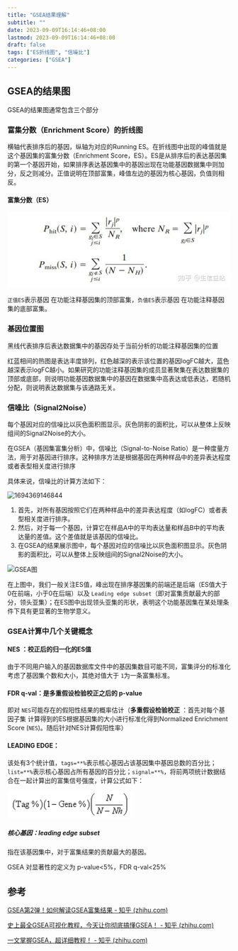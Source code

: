 ```yaml
---
title: "GSEA结果理解"
subtitle: ""
date: 2023-09-09T16:14:46+08:00
lastmod: 2023-09-09T16:14:46+08:00
draft: false
tags: ["ES折线图", "信噪比"]
categories: ["GSEA"]
---
```

## GSEA的结果图

GSEA的结果图通常包含三个部分

### **富集分数（Enrichment Score）的折线图**

横轴代表排序后的基因，纵轴为对应的Running ES。在折线图中出现的峰值就是这个基因集的富集分数（Enrichment Score，ES）。ES是从排序后的表达基因集的第一个基因开始，如果排序表达基因集中的基因出现在功能基因数据集中则加分，反之则减分。正值说明在顶部富集，峰值左边的基因为核心基因，负值则相反。

#### 富集分数（ES）

![ES计算公式](image/index/1694367744287.png "ES计算公式")

`正值ES`表示基因 在功能注释基因集的顶部富集，`负值ES`表示基因 在功能注释基因集的底部富集。

### **基因位置图**

黑线代表排序后表达数据集中的基因存处于当前分析的功能注释基因集的位置

红蓝相间的热图是表达丰度排列，红色越深的表示该位置的基因logFC越大，蓝色越深表示logFC越小。如果研究的功能注释基因集的成员显著聚集在表达数据集的顶部或底部，则说明功能基因数据集中的基因在数据集中高表达或低表达，若随机分配，则说明表达数据集与该通路无关。

### **信噪比（Signal2Noise）**

每个基因对应的信噪比以灰色面积图显示。灰色阴影的面积比，可以从整体上反映组间的Signal2Noise的大小。

在GSEA（基因集富集分析）中，信噪比（Signal-to-Noise Ratio）是一种度量方法，用于对基因进行排序。这种排序方法是根据基因在两种样品中的差异表达程度或者表型相关度进行排序

具体来说，信噪比的计算方法如下：

![1694369146844](https://file+.vscode-resource.vscode-cdn.net/e%3A/my_website/content/posts/gsea_results/image/index/1694369146844.png)

1. 首先，对所有基因按照它们在两种样品中的差异表达程度（如logFC）或者表型相关度进行排序。
2. 然后，对于每一个基因，计算它在样品A中的平均表达量和样品B中的平均表达量的差值。这个差值就是该基因的信噪比。
3. 在GSEA的结果展示图中，每个基因对应的信噪比以灰色面积图显示。灰色阴影的面积比，可以从整体上反映组间的Signal2Noise的大小。

![GSEA图](https://file+.vscode-resource.vscode-cdn.net/e%3A/my_website/content/posts/gsea_results/image/index/1694247458744.png "GSEA图")

在上图中，我们一般关注ES值，峰出现在排序基因集的前端还是后端（ES值大于0在前端，小于0在后端）以及 `Leading edge subset`（即对富集贡献最大的部分，领头亚集）；在ES图中出现领头亚集的形状，表明这个功能基因集在某处理条件下具有更显著的生物学意义。

### **GSEA计算中几个关键概念**

#### **NES** ：校正后的归一化的ES值

由于不同用户输入的基因数据库文件中的基因集数目可能不同，富集评分的标准化考虑了基因集个数和大小，其绝对值大于 `1`为一条富集标准。

#### **FDR q-val：是多重假设检验校正之后的 p-value**

即对 `NES`可能存在的假阳性结果的概率估计（**多重假设检验校正** ：首先对每个基因子集 计算得到的ES根据基因集的大小进行标准化得到Normalized Enrichment Score (`NES`)。随后针对NES计算假阳性率）

#### LEADING EDGE：

该处有3个统计值，`tags=**%`表示核心基因占该基因集中基因总数的百分比；`list=**%`表示核心基因占所有基因的百分比；`signal=**%`，将前两项统计数据结合在一起计算出的富集信号强度，计算公式如下：

![1694408094941](image/index/1694408094941.png "signal计算公式")

##### 核心基因：**leading edge subset**

指在该基因集中，对于富集结果的贡献最大的基因。

GSEA 对显著性的定义为 p-value<5%，FDR q-val<25%

## 参考

[GSEA第2弹！如何解读GSEA富集结果 - 知乎 (zhihu.com)](https://zhuanlan.zhihu.com/p/582401881)

[史上最全GSEA可视化教程，今天让你彻底搞懂GSEA！ - 知乎 (zhihu.com)](https://zhuanlan.zhihu.com/p/393056080)

[一文掌握GSEA，超详细教程！ - 知乎 (zhihu.com)](https://zhuanlan.zhihu.com/p/352628317)
